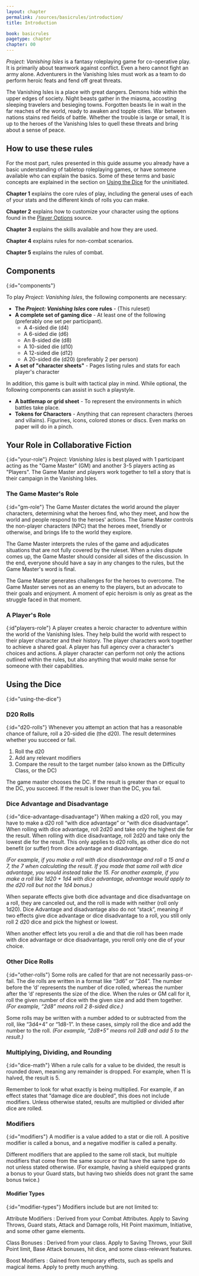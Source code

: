 ```yaml
---
layout: chapter
permalink: /sources/basicrules/introduction/
title: Introduction

book: basicrules
pagetype: chapter
chapter: 00
---
```


*Project: Vanishing Isles* is a fantasy roleplaying game for co-operative play.
It is primarily about teamwork against conflict. Even a hero cannot fight an
army alone. Adventurers in the Vanishing Isles must work as a team to do
perform heroic feats and fend off great threats.

The Vanishing Isles is a place with great dangers. Demons hide within the upper
edges of society. Night beasts gather in the miasma, accosting sleeping
travelers and besieging towns. Forgotten beasts lie in wait in the far reaches
of the world, ready to awaken and topple cities. War between nations stains red
fields of battle. Whether the trouble is large or small, It is up to the heroes
of the Vanishing Isles to quell these threats and bring about a sense of peace.

## How to use these rules
For the most part, rules presented in this guide assume you already have a
basic understanding of tabletop roleplaying games, or have someone available
who can explain the basics. Some of these terms and basic concepts are
explained in the section on [Using the Dice](#using-the-dice) for the
uninitiated.

**Chapter 1** explains the core rules of play, including the general uses of
each of your stats and the different kinds of rolls you can make.

**Chapter 2** explains how to customize your character using the options found
in the [Player Options](/sources/characteroptions/) source.

**Chapter 3** explains the skills available and how they are used.

**Chapter 4** explains rules for non-combat scenarios.

**Chapter 5** explains the rules of combat.

<!-- TODO: List chapters -->

## Components
{:id="components"}

To play *Project: Vanishing Isles*, the following components are necessary:

<ul>
	<li><strong>The <em>Project: Vanishing Isles</em> core rules</strong> -
	(This ruleset)</li>
	<li>
		<strong>A complete set of gaming dice</strong> - At least one of the
		following (preferably one set per participant).
		<ul>
			<li>A 4-sided die (d4)</li>
			<li>A 6-sided die (d6)</li>
			<li>An 8-sided die (d8)</li>
			<li>A 10-sided die (d10)</li>
			<li>A 12-sided die (d12)</li>
			<li>A 20-sided die (d20) (preferably 2 per person)</li>  
		</ul>
	</li>
	<li><strong>A set of "character sheets"</strong> - Pages listing rules and
	stats for each player's character</li>
</ul>

In addition, this game is built with tactical play in mind. While optional, the
following components can assist in such a playstyle.

- **A battlemap or grid sheet** - To represent the environments in which
battles take place.
- **Tokens for Characters** - Anything that can represent characters (heroes
	and villains). Figurines, icons, colored stones or discs. Even marks on paper
	will do in a pinch.  

## Your Role in Collaborative Fiction
{:id="your-role"}
*Project: Vanishing Isles* is best played with 1 participant acting as the
"Game Master" (GM) and another 3-5 players acting as "Players". The Game Master
and players work together to tell a story that is their campaign in the
Vanishing Isles.

### The Game Master's Role
{:id="gm-role"}
The Game Master dictates the world around the player characters, determining
what the heroes find, who they meet, and how the world and people respond to
the heroes' actions. The Game Master controls the non-player characters (NPC)
that the heroes meet, friendly or otherwise, and brings life to the world they
explore.  

The Game Master interprets the rules of the game and adjudicates situations
that are not fully covered by the ruleset. When a rules dispute comes up, the
Game Master should consider all sides of the discussion. In the end, everyone
should have a say in any changes to the rules, but the Game Master's word is
final.

The Game Master generates challenges for the heroes to overcome. The Game
Master serves not as an enemy to the players, but an advocate to their goals
and enjoyment. A moment of epic heroism is only as great as the struggle faced
in that moment.

### A Player's Role
{:id"players-role"}
A player creates a heroic character to adventure within the world of the
Vanishing Isles. They help build the world with respect to their player
character and their history. The player characters work together to achieve a
shared goal. A player has full agency over a character's choices and actions.
A player character can perform not only the actions outlined within the rules,
but also anything that would make sense for someone with their capabilities.

## Using the Dice
{:id="using-the-dice"}
### D20 Rolls
{:id="d20-rolls"}
Whenever you attempt an action that has a reasonable chance of failure, roll a
20-sided die (the d20). The result determines whether you succeed or fail.

 1. Roll the d20
 2. Add any relevant modifiers
 3. Compare the result to the target number (also known as the Difficulty
	  Class, or the DC)

The game master chooses the DC. If the result is greater than or equal to the
DC, you succeed. If the result is lower than the DC, you fail.

### Dice Advantage and Disadvantage
{:id="dice-advantage-disadvantage"}
When making a d20 roll, you may have to make a d20 roll “with dice advantage”
or “with dice disadvantage”. When rolling with dice advantage, roll 2d20 and
take only the highest die for the result. When rolling with dice disadvantage,
roll 2d20 and take only the lowest die for the result. This only applies to d20
rolls, as other dice do not benefit (or suffer) from dice advantage and
disadvantage.

*(For example, if you make a roll with dice disadvantage and roll a 15 and a 7,
the 7 when calculating the result. If you made that same roll with dice
advantage, you would instead take the 15. For another example, if you make a
roll like 1d20 + 1d4 with dice advantage, advantage would apply to the d20 roll
but not the 1d4 bonus.)*

When separate effects give both dice advantage and dice disadvantage on a roll,
they are canceled out, and the roll is made with neither (roll only 1d20). Dice
Advantage and disadvantage also do not “stack”, meaning if two effects give
dice advantage or dice disadvantage to a roll, you still only roll 2 d20 dice
and pick the highest or lowest.

When another effect lets you reroll a die and that die roll has been made with
dice advantage or dice disadvantage, you reroll only one die of your choice.

### Other Dice Rolls
{:id="other-rolls"}
Some rolls are called for that are not necessarily pass-or-fail. The die rolls
are written in a format like “3d6” or “2d4”. The number before the ‘d’
represents the number of dice rolled, whereas the number after the ‘d’
represents the size of the dice. When the rules or GM call for it, roll the
given number of dice with the given size and add them together. *(For example,
“2d8” means roll 2 8-sided dice.)*

Some rolls may be written with a number added to or subtracted from the roll,
like “3d4+4” or “1d8-1”. In these cases, simply roll the dice and add the
number to the roll. *(For example, “2d8+5” means roll 2d8 and add 5 to the
result.)*

### Multiplying, Dividing, and Rounding
{:id="dice-math"}
When a rule calls for a value to be divided, the result is rounded down,
meaning any remainder is dropped. For example, when 11 is halved, the result
is 5.

Remember to look for what exactly is being multiplied. For example, if an
effect states that “damage dice are doubled”, this does not include modifiers.
Unless otherwise stated, results are multiplied or divided after dice are
rolled.

### Modifiers
{:id="modifiers"}
A modifier is a value added to a stat or die roll. A positive modifier is
called a bonus, and a negative modifier is called a penalty.

Different modifiers that are applied to the same roll stack, but multiple
modifiers that come from the same source or that have the same type do not
unless stated otherwise. (For example, having a shield equipped grants a bonus
to your Guard stats, but having two shields does not grant the same bonus
twice.)

#### Modifier Types
{:id="modifier-types"}
Modifiers include but are not limited to:

Attribute Modifiers
: Derived from your Combat Attributes. Apply to Saving Throws, Guard stats,
	Attack and Damage rolls, Hit Point maximum, Initiative, and some other game
	elements.

Class Bonuses
: Derived from your class. Apply to Saving Throws, your Skill Point limit,
  Base Attack bonuses, hit dice, and some class-relevant features.

Boost Modifiers
: Gained from temporary effects, such as spells and magical items. Apply to
pretty much anything.
